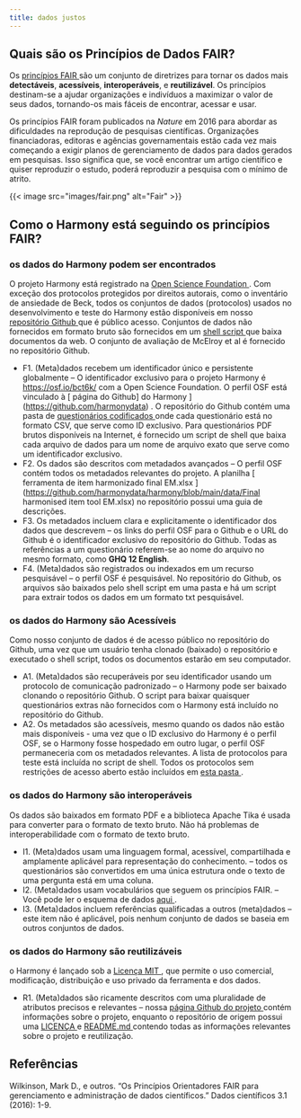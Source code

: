 ```yaml
---
title: dados justos
---
```


## Quais são os Princípios de Dados FAIR?

Os [ princípios FAIR ](https://www.go-fair.org/fair-principles/) são um conjunto de diretrizes para tornar os dados mais **detectáveis**, **acessíveis**, **interoperáveis**, e **reutilizável**. Os princípios destinam-se a ajudar organizações e indivíduos a maximizar o valor de seus dados, tornando-os mais fáceis de encontrar, acessar e usar.

Os princípios FAIR foram publicados na *Nature* em 2016 para abordar as dificuldades na reprodução de pesquisas científicas. Organizações financiadoras, editoras e agências governamentais estão cada vez mais começando a exigir planos de gerenciamento de dados para dados gerados em pesquisas. Isso significa que, se você encontrar um artigo científico e quiser reproduzir o estudo, poderá reproduzir a pesquisa com o mínimo de atrito.

{{< image src="images/fair.png" alt="Fair" >}}

## Como o Harmony está seguindo os princípios FAIR?

### os dados do Harmony podem ser encontrados

O projeto Harmony está registrado na [ Open Science Foundation ](https://osf.io/bct6k/) . Com exceção dos protocolos protegidos por direitos autorais, como o inventário de ansiedade de Beck, todos os conjuntos de dados (protocolos) usados no desenvolvimento e teste do Harmony estão disponíveis em nosso [ repositório Github ](https://github.com/harmonydata/harmony) que é público acesso. Conjuntos de dados não fornecidos em formato bruto são fornecidos em um [ shell script ](https://github.com/harmonydata/harmony/blob/main/data/raw_pdf/download_raw_pdfs.sh) que baixa documentos da web. O conjunto de avaliação de McElroy et al é fornecido no repositório Github.

- F1. (Meta)dados recebem um identificador único e persistente globalmente – O identificador exclusivo para o projeto Harmony é https://osf.io/bct6k/ com a Open Science Foundation. O perfil OSF está vinculado à [ página do Github] do Harmony ](https://github.com/harmonydata) . O repositório do Github contém uma pasta de [ questionários codificados ](https://github.com/harmonydata/harmony/tree/main/front_end/hard_coded_questionnaires) onde cada questionário está no formato CSV, que serve como ID exclusivo. Para questionários PDF brutos disponíveis na Internet, é fornecido um script de shell que baixa cada arquivo de dados para um nome de arquivo exato que serve como um identificador exclusivo.
- F2. Os dados são descritos com metadados avançados – O perfil OSF contém todos os metadados relevantes do projeto. A planilha [ ferramenta de item harmonizado final EM.xlsx ](https://github.com/harmonydata/harmony/blob/main/data/Final harmonised item tool EM.xlsx) no repositório possui uma guia de descrições.
- F3. Os metadados incluem clara e explicitamente o identificador dos dados que descrevem – os links do perfil OSF para o Github e o URL do Github é o identificador exclusivo do repositório do Github. Todas as referências a um questionário referem-se ao nome do arquivo no mesmo formato, como **GHQ 12 English**.
- F4. (Meta)dados são registrados ou indexados em um recurso pesquisável – o perfil OSF é pesquisável. No repositório do Github, os arquivos são baixados pelo shell script em uma pasta e há um script para extrair todos os dados em um formato txt pesquisável.

### os dados do Harmony são Acessíveis

Como nosso conjunto de dados é de acesso público no repositório do Github, uma vez que um usuário tenha clonado (baixado) o repositório e executado o shell script, todos os documentos estarão em seu computador.

- A1. (Meta)dados são recuperáveis por seu identificador usando um protocolo de comunicação padronizado – o Harmony pode ser baixado clonando o repositório Github. O script para baixar quaisquer questionários extras não fornecidos com o Harmony está incluído no repositório do Github.
- A2. Os metadados são acessíveis, mesmo quando os dados não estão mais disponíveis - uma vez que o ID exclusivo do Harmony é o perfil OSF, se o Harmony fosse hospedado em outro lugar, o perfil OSF permaneceria com os metadados relevantes. A lista de protocolos para teste está incluída no script de shell. Todos os protocolos sem restrições de acesso aberto estão incluídos em [ esta pasta ](https://github.com/harmonydata/harmony/tree/main/front_end/hard_coded_questionnaires) .

### os dados do Harmony são interoperáveis

Os dados são baixados em formato PDF e a biblioteca Apache Tika é usada para converter para o formato de texto bruto. Não há problemas de interoperabilidade com o formato de texto bruto.

- I1. (Meta)dados usam uma linguagem formal, acessível, compartilhada e amplamente aplicável para representação do conhecimento. – todos os questionários são convertidos em uma única estrutura onde o texto de uma pergunta está em uma coluna.
- I2. (Meta)dados usam vocabulários que seguem os princípios FAIR. – Você pode ler o esquema de dados [ aqui ](https://github.com/harmonydata/harmony/blob/main/README.md#data-schema) .
- I3. (Meta)dados incluem referências qualificadas a outros (meta)dados – este item não é aplicável, pois nenhum conjunto de dados se baseia em outros conjuntos de dados.

### os dados do Harmony são reutilizáveis

o Harmony é lançado sob a [ Licença MIT ](https://github.com/harmonydata/harmony/blob/main/LICENSE) , que permite o uso comercial, modificação, distribuição e uso privado da ferramenta e dos dados.

- R1. (Meta)dados são ricamente descritos com uma pluralidade de atributos precisos e relevantes – nossa [ página Github do projeto ](https://github.com/harmonydata) contém informações sobre o projeto, enquanto o repositório de origem possui uma [ LICENÇA ](https://github.com/harmonydata/harmony/blob/main/LICENSE) e [ README.md ](https://github.com/harmonydata/harmony/blob/main/README.md) contendo todas as informações relevantes sobre o projeto e reutilização.

## Referências

Wilkinson, Mark D., e outros. “Os Princípios Orientadores FAIR para gerenciamento e administração de dados científicos.” Dados científicos 3.1 (2016): 1-9.
